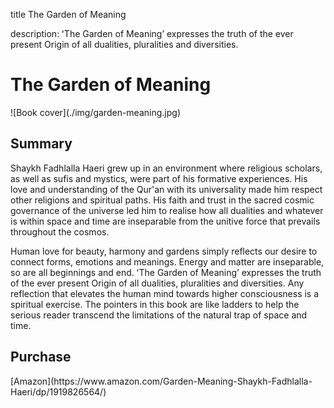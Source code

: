 title The Garden of Meaning

description: ʻThe Garden of Meaningʼ expresses the truth of the ever present Origin of all dualities, pluralities and diversities.

# The Garden of Meaning

<div markdown="1" class="cover-image">
![Book cover](./img/garden-meaning.jpg)
</div>

## Summary 

Shaykh Fadhlalla Haeri grew up in an environment where religious scholars, as well as sufis and mystics, were part of his formative experiences. His love and understanding of the Qur'an with its universality made him respect other religions and spiritual paths. His faith and trust in the sacred cosmic governance of the universe led him to realise how all dualities and whatever is within space and time are inseparable from the unitive force that prevails throughout the cosmos.

Human love for beauty, harmony and gardens simply reflects our desire to connect forms, emotions and meanings. Energy and matter are inseparable, so are all beginnings and end. ʻThe Garden of Meaningʼ expresses the truth of the ever present Origin of all dualities, pluralities and diversities. Any reflection that elevates the human mind towards higher consciousness is a spiritual exercise. The pointers in this book are like ladders to help the serious reader transcend the limitations of the natural trap of space and time.

## Purchase

<div markdown="3" class="purchase-link">
[Amazon](https://www.amazon.com/Garden-Meaning-Shaykh-Fadhlalla-Haeri/dp/1919826564/)
</div>